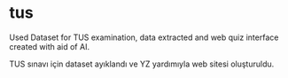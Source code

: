 # tus

Used Dataset for TUS examination, data extracted and web quiz interface created with aid of AI.

TUS sınavı için dataset ayıklandı ve YZ yardımıyla web sitesi oluşturuldu.
